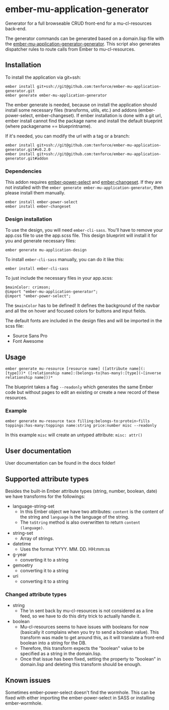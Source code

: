# ember-mu-application-generator

Generator for a full browseable CRUD front-end for a mu-cl-resources back-end.

The generator commands can be generated based on a domain.lisp file with the [ember-mu-application-generator-generator](https://github.com/tenforce/ember-mu-application-generator-generator). This script also generates dispatcher rules to route calls from Ember to mu-cl-resources.

## Installation

To install the application via git+ssh:
```
ember install git+ssh://git@github.com:tenforce/ember-mu-application-generator.git
ember generate ember-mu-application-generator
```

The ember generate is needed, because on install the application should install some necessary files (transforms, utils, etc.) and addons (ember-power-select, ember-changeset). If ember installation is done with a git url, ember install cannot find the package name and install the default blueprint (where packagename == blueprintname).

If it's needed, you can modify the url with a tag or a branch:
```
ember install git+ssh://git@github.com:tenforce/ember-mu-application-generator.git#v0.2.0
ember install git+ssh://git@github.com:tenforce/ember-mu-application-generator.git#addon
```

### Dependencies

This addon requires [ember-power-select](https://github.com/cibernox/ember-power-select) and [ember-changeset](https://github.com/DockYard/ember-changeset). If they are not installed with the `ember generate ember-mu-application-generator`, then please install them manually.

```
ember install ember-power-select
ember install ember-changeset
```


### Design installation

To use the design, you will need `ember-cli-sass`. You'll have to remove your app.css file to use the app.scss file. This design blueprint will install it  for you and generate necessary files:
```
ember generate mu-application-design
```

To install `ember-cli-sass` manually, you can do it like this:

```
ember install ember-cli-sass
```

To just include the necessary files in your app.scss:
```
$mainColor: crimson;
@import "ember-mu-application-generator";
@import "ember-power-select";
```

The `$mainColor` has to be defined! It defines the background of the navbar and all the on hover and focused colors for buttons and input fields.

The default fonts are included in the design files and will be imported in the scss file:
- Source Sans Pro
- Font Awesome


## Usage

```ember generate mu-resource [resource name] ([attribute name](:[type]))* ([relationship name]:(belongs-to|has-many):[type](~[inverse relationship name]))*```

The blueprint takes a flag `--readonly` which generates the same Ember code but without pages to edit an existing or create a new record of these resources.

### Example

```ember generate mu-resource taco filling:belongs-to:protein~fills toppings:has-many:toppings name:string price:number misc --readonly```

In this example `misc` will create an untyped attribute: `misc: attr()`

## User documentation

User documentation can be found in the docs folder!

## Supported attribute types

Besides the built-in Ember attribute types (string, number, boolean, date) we have transforms for the followings:

  - language-string-set
    - In this Ember object we have two attributes: `content` is the content of the string and `language` is the language of the string.
    - The `toString` method is also overwritten to return `content (language)`.
  - string-set
    - Array of strings.
  - datetime
    - Uses the format YYYY. MM. DD. HH:mm:ss
  - g-year
    - converting it to a string
  - gemoetry
    - converting it to a string
  - uri
    - converting it to a string

### Changed attribute types
  - string
    - The \n sent back by mu-cl-resources is not considered as a line feed, so we have to do this dirty trick to actually handle it.
  - boolean
    - Mu-cl-resources seems to have issues with booleans for now (basically it complains when you try to send a boolean value). This transform was made to get around this, as it will translate a front-end boolean into a string for the DB.
    - Therefore, this transform expects the "boolean" value to be specified as a string in the domain.lisp.
    - Once that issue has been fixed, setting the property to "boolean" in domain.lisp and deleting this transform should be enough.
    
## Known issues

Sometimes ember-power-select doesn't find the wormhole. This can be fixed with either importing the ember-power-select in SASS or installing ember-wormhole.
